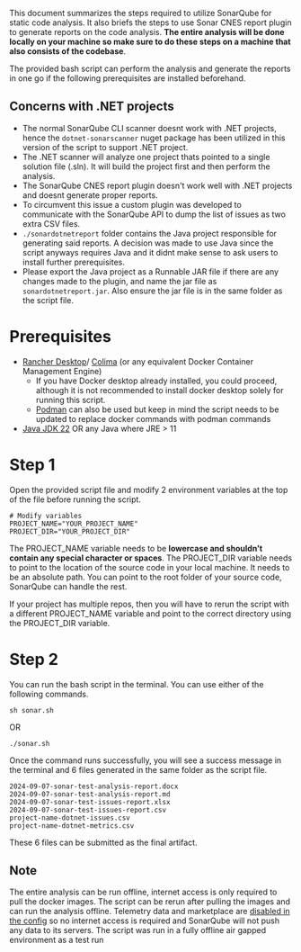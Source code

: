 This document summarizes the steps required to utilize SonarQube for static code analysis. It also briefs the steps to use Sonar CNES report plugin to generate reports on the code analysis. **The entire analysis will be done locally on your machine so make sure to do these steps on a machine that also consists of the codebase**.

The provided bash script can perform the analysis and generate the reports in one go if the following prerequisites are installed beforehand.


## Concerns with .NET projects

- The normal SonarQube CLI scanner doesnt work with .NET projects, hence the `dotnet-sonarscanner` nuget package has been utilized in this version of the script to support .NET project.
- The .NET scanner will analyze one project thats pointed to a single solution file (.sln). It will build the project first and then perform the analysis.
- The SonarQube CNES report plugin doesn't work well with .NET projects and doesnt generate proper reports.
- To circumvent this issue a custom plugin was developed to communicate with the SonarQube API to dump the list of issues as two extra CSV files.
- `./sonardotnetreport` folder contains the Java project responsible for generating said reports. A decision was made to use Java since the script anyways requires Java and it didnt make sense to ask users to install further prerequisites.
- Please export the Java project as a Runnable JAR file if there are any changes made to the plugin, and name the jar file as `sonardotnetreport.jar`. Also ensure the jar file is in the same folder as the script file.


# Prerequisites

- [Rancher Desktop](https://rancherdesktop.io/)/ [Colima](https://github.com/abiosoft/colima) (or any equivalent Docker Container Management Engine)
  - If you have Docker desktop already installed, you could proceed, although it is not recommended to install docker desktop solely for running this script.
  - [Podman](https://podman.io/) can also be used but keep in mind the script needs to be updated to replace docker commands with podman commands
- [Java JDK 22](https://www.oracle.com/java/technologies/downloads/#jdk22-windows) OR any Java where JRE > 11

# Step 1

Open the provided script file and modify 2 environment variables at the top of the file before running the script.

```
# Modify variables
PROJECT_NAME="YOUR_PROJECT_NAME"
PROJECT_DIR="YOUR_PROJECT_DIR"
```

The PROJECT_NAME variable needs to be **lowercase and shouldn’t contain any special character or spaces**. The PROJECT_DIR variable needs to point to the location of the source code in your local machine. It needs to be an absolute path. You can point to the root folder of your source code, SonarQube can handle the rest.

If your project has multiple repos, then you will have to rerun the script with a different PROJECT_NAME variable and point to the correct directory using the PROJECT_DIR variable.

# Step 2

You can run the bash script in the terminal. You can use either of the following commands.

```
sh sonar.sh
```

OR

```
./sonar.sh
```

Once the command runs successfully, you will see a success message in the terminal and 6 files generated in the same folder as the script file.

```
2024-09-07-sonar-test-analysis-report.docx
2024-09-07-sonar-test-analysis-report.md
2024-09-07-sonar-test-issues-report.xlsx
2024-09-07-sonar-test-issues-report.csv
project-name-dotnet-issues.csv
project-name-dotnet-metrics.csv
```

These 6 files can be submitted as the final artifact.

## Note

The entire analysis can be run offline, internet access is only required to pull the docker images. The script can be rerun after pulling the images and can run the analysis offline. Telemetry data and marketplace are [disabled in the config](https://docs.sonarsource.com/sonarqube/9.8/instance-administration/telemetry/) so no internet access is required and SonarQube will not push any data to its servers. The script was run in a fully offline air gapped environment as a test run
